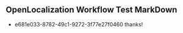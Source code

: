 ## OpenLocalization Workflow Test MarkDown
* e681e033-8782-49c1-9272-3f77e27f0460 thanks!

<!--HONumber=Jul16_HO2-->


